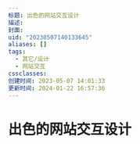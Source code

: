 ```yaml
---
标题: 出色的网站交互设计
描述:
封面:
uid: "20230507140133645"
aliases: []
tags:
  - 其它/设计
  - 网站交互
cssclasses:
创建时间: 2023-05-07 14:01:33
更新时间: 2024-01-22 16:57:36
---
```


# 出色的网站交互设计
